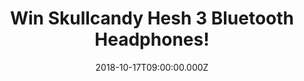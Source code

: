 ---
campaign-uuid: "c-4e62ca07-a645-4aee-98e2-8d8fd11e05a6"
type: "Competition"
category: "Technology"
date: "2018-10-17T09:00:00.000Z"
end-date: "2018-11-17T23:59:00.000Z"
disable-form: false
is_promoted: false
has_entry_page: true
title: "Win Skullcandy Hesh 3 Bluetooth Headphones!"
competition-description: "<p>Skullcandy is changing the way you listen to music, and\
  \ they have done it again with the brand new Skullcandy Hesh 3 Bluetooth Headphones,\
  \ the ones you won’t want to miss. An absolute wireless freedom.</p>\n<p>Enter below\
  \ for a chance to win them.</p>\n"
hero-header: "Win Skullcandy Hesh 3 Bluetooth Headphones!"
terms-confirmation: "N/A"
banner-img: "https://assets.expresslyapp.com/asset-d33135d1-1b67-461b-9b2e-dce754d918e5.jpg"
logo-left-href: "https://www.skullcandy.com"
logo-left-image: "https://assets.expresslyapp.com/asset-fcf9547d-6daa-4abc-8f9d-afc91916e90b.jpg"
logo-left-title: "Skullcandy"
bg-image-hero: "https://assets.expresslyapp.com/asset-f8aa68cc-ff6d-4d4e-a694-7ca61fe5572e.jpg"
bg-image-first: "https://assets.expresslyapp.com/asset-48ba8186-cebf-47ec-b217-27aa930fa29f.jpg"
bg-image-second: "https://assets.expresslyapp.com/asset-f7cad536-7ea6-4161-8b70-a4e15c721dd9.jpg"
section1-content: "<p>Skullcandy is a global brand bringing the noise and pushing\
  \ boundaries far and wide. They have successfully modernized audio and leveled the\
  \ playing field by making high fidelity affordable and high style attainable!<p>Their\
  \ goal is simple: innovate to solve real problems and democratize amazing audio\
  \ experiences with quality and style. For people like you, like all of us. They\
  \ inspire life at full volume!</p>\n"
section2-content: "<p>With up to 22 hours of battery life and Rapid Charge technology,\
  \ Hesh 3 Wireless is designed to keep you listening all day long. A foldable design,\
  \ high-end audio drivers, and quality materials make them the perfect over-ear headphone\
  \ for any occasion. They are Wireless Perfection.</p>\n<p>Go-Anywhere Design, All-Day\
  \ Functionality, Ultimate Comfort... and many more features for you to discover!\
  \ Enter the form below for a chance to win these amazing headphones and get ready\
  \ to experience a perfect sound with Skullcandy!</p>\n"
entry-title: "Win Skullcandy Hesh 3 Bluetooth Headphones!"
entry-content: "<p>Enter the draw to win Skullcandy Hesh 3 Bluetooth Headphones! by\
  \ completing the form below before 23:59 on 17th of November 2018.</p>\n"
has-winner: true
winner-title: "CONGRATULATIONS to Elliot L. who won the Skullcandy Hesh 3 Bluetooth\
  \ Headphones!"
winner-banner: "https://assets.expresslyapp.com/asset-35f29eb3-ed2f-4702-9023-b606ccf6ccd4.jpg"
prize-description: "Skullcandy Hesh 3 Bluetooth Headphones."
special-conditions: "Multiple entries are allowed up to one every day.\r\nThis competition\
  \ is also available on: http://club.expressly.io/competitons/skullcandy-hesh-3-bluetooth-headphones"
country-restrictions:
- "GB"
---